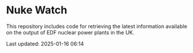 # Nuke Watch

This repository includes code for retrieving the latest information available on the output of EDF nuclear power plants in the UK.

Last updated: 2025-01-16 06:14